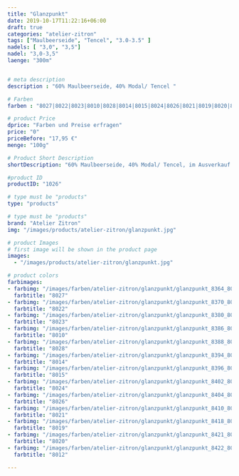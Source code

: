 ```yaml
---
title: "Glanzpunkt"
date: 2019-10-17T11:22:16+06:00
draft: true
categories: "atelier-zitron"
tags: ["Maulbeerseide", "Tencel", "3.0-3.5" ]	
nadels: [ "3,0", "3,5"]
nadel: "3,0-3,5" 
laenge: "300m"	


# meta description
description : "60% Maulbeerseide, 40% Modal/ Tencel "

# Farben
farben : "8027|8022|8023|8010|8028|8014|8015|8024|8026|8021|8019|8020|8012|"

# product Price
dprice: "Farben und Preise erfragen"
price: "0"
priceBefore: "17,95 €"
menge: "100g"

# Product Short Description
shortDescription: "60% Maulbeerseide, 40% Modal/ Tencel, im Ausverkauf. Farben und Preise erfragen."

#product ID
productID: "1026"

# type must be "products"
type: "products"

# type must be "products"
brand: "Atelier Zitron"
img: "/images/products/atelier-zitron/glanzpunkt.jpg"   

# product Images
# first image will be shown in the product page
images:
  - "/images/products/atelier-zitron/glanzpunkt.jpg"

# product colors
farbimages:  
- farbimg: "/images/farben/atelier-zitron/glanzpunkt/glanzpunkt_8364_8027_1.jpg"	
  farbtitle: "8027"
- farbimg: "/images/farben/atelier-zitron/glanzpunkt/glanzpunkt_8370_8022_1.jpg"	
  farbtitle: "8022"
- farbimg: "/images/farben/atelier-zitron/glanzpunkt/glanzpunkt_8380_8023_1.jpg"	
  farbtitle: "8023"
- farbimg: "/images/farben/atelier-zitron/glanzpunkt/glanzpunkt_8386_8010_1.jpg"	
  farbtitle: "8010"
- farbimg: "/images/farben/atelier-zitron/glanzpunkt/glanzpunkt_8388_8028_1.jpg"	
  farbtitle: "8028"
- farbimg: "/images/farben/atelier-zitron/glanzpunkt/glanzpunkt_8394_8014_1.jpg"	
  farbtitle: "8014"
- farbimg: "/images/farben/atelier-zitron/glanzpunkt/glanzpunkt_8396_8015_1.jpg"	
  farbtitle: "8015"
- farbimg: "/images/farben/atelier-zitron/glanzpunkt/glanzpunkt_8402_8024_1.jpg"	
  farbtitle: "8024"
- farbimg: "/images/farben/atelier-zitron/glanzpunkt/glanzpunkt_8404_8026_1.jpg"	
  farbtitle: "8026"
- farbimg: "/images/farben/atelier-zitron/glanzpunkt/glanzpunkt_8410_8021_1.jpg"	
  farbtitle: "8021"
- farbimg: "/images/farben/atelier-zitron/glanzpunkt/glanzpunkt_8418_8019_1.jpg"	
  farbtitle: "8019"
- farbimg: "/images/farben/atelier-zitron/glanzpunkt/glanzpunkt_8421_8020_1.jpg"	
  farbtitle: "8020"
- farbimg: "/images/farben/atelier-zitron/glanzpunkt/glanzpunkt_8422_8012_1.jpg"	
  farbtitle: "8012"

---
```



